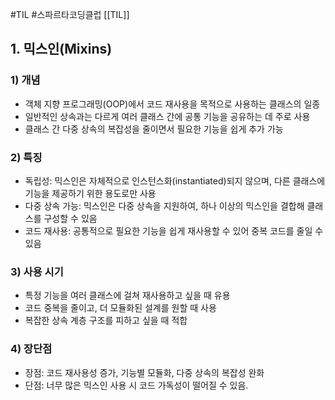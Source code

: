 #TIL #스파르타코딩클럽 [[TIL]]

## 1. 믹스인(Mixins) 
### 1) 개념
- 객체 지향 프로그래밍(OOP)에서 코드 재사용을 목적으로 사용하는 클래스의 일종
- 일반적인 상속과는 다르게 여러 클래스 간에 공통 기능을 공유하는 데 주로 사용
- 클래스 간 다중 상속의 복잡성을 줄이면서 필요한 기능을 쉽게 추가 가능 
### 2) 특징
- 독립성: 믹스인은 자체적으로 인스턴스화(instantiated)되지 않으며, 다른 클래스에 기능을 제공하기 위한 용도로만 사용
- 다중 상속 가능: 믹스인은 다중 상속을 지원하여, 하나 이상의 믹스인을 결합해 클래스를 구성할 수 있음
- 코드 재사용: 공통적으로 필요한 기능을 쉽게 재사용할 수 있어 중복 코드를 줄일 수 있음
### 3) 사용 시기
- 특정 기능을 여러 클래스에 걸쳐 재사용하고 싶을 때 유용
- 코드 중복을 줄이고, 더 모듈화된 설계를 원할 때 사용
- 복잡한 상속 계층 구조를 피하고 싶을 때 적합

### 4) 장단점
- 장점: 코드 재사용성 증가, 기능별 모듈화, 다중 상속의 복잡성 완화
- 단점: 너무 많은 믹스인 사용 시 코드 가독성이 떨어질 수 있음.